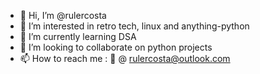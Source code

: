 - 👋 Hi, I’m @rulercosta
- 👀 I’m interested in retro tech, linux and anything-python
- 🌱 I’m currently learning DSA
- 💞️ I’m looking to collaborate on python projects
- 📫 How to reach me : 📧 @ rulercosta@outlook.com
<!---
rulercosta/rulercosta is a ✨ special ✨ repository because its `README.md` (this file) appears on your GitHub profile.
You can click the Preview link to take a look at your changes.
--->
